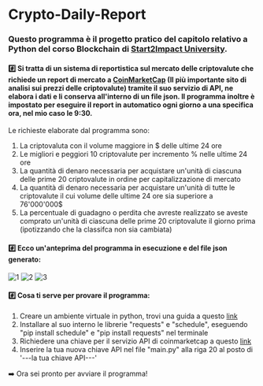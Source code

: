 # Crypto-Daily-Report

### Questo programma è il progetto pratico del capitolo relativo a Python del corso Blockchain di [Start2Impact University](https://www.start2impact.it/master/blockchain-development/). ###

#### :hash: Si tratta di un sistema di reportistica sul mercato delle criptovalute che richiede un report di mercato a [CoinMarketCap](https://coinmarketcap.com/) (Il più importante sito di analisi sui prezzi delle criptovalute) tramite il suo servizio di API, ne elabora i dati e li conserva all'interno di un file json. Il programma inoltre è impostato per eseguire il report in automatico ogni giorno a una specifica ora, nel mio caso le 9:30.
Le richieste elaborate dal programma sono:

1. La criptovaluta con il volume maggiore in $ delle ultime 24 ore
2. Le migliori e peggiori 10 criptovalute per incremento % nelle ultime 24 ore
3. La quantità di denaro necessaria per acquistare un'unità di ciascuna delle prime 20 criptovalute in ordine per capitalizzazione di mercato
4. La quantità di denaro necessaria per acquistare un'unità di tutte le criptovalute il cui volume delle ultime 24 ore sia superiore a 76'000'000$
5. La percentuale di guadagno o perdita che avreste realizzato se aveste comprato un'unità di ciascuna delle prime 20 criptovalute il giorno prima (ipotizzando che la classifca non sia cambiata)


#### :hash: Ecco un'anteprima del programma in esecuzione e del file json generato:

![1](https://user-images.githubusercontent.com/122997887/217040805-8e3eadfb-b5d1-49a8-8efb-75735cfedeba.png)
![2](https://user-images.githubusercontent.com/122997887/217040814-8d2f7386-dc57-483d-9aee-f845dcbf98a4.png)
![3](https://user-images.githubusercontent.com/122997887/217040827-4cbc14ba-ecfb-4935-8b3a-14d51f9e3151.png)




#### :hash: Cosa ti serve per provare il programma:

1. Creare un ambiente virtuale in python, trovi una guida a questo [link](https://youtu.be/S6LMNLKhaEM)
2. Installare al suo interno le librerie "requests" e "schedule", eseguendo "pip install schedule" e "pip install requests" nel terminale
3. Richiedere una chiave per il servizio API di coinmarketcap a questo [link](https://pro.coinmarketcap.com/)
4. Inserire la tua nuova chiave API nel file "main.py" alla riga 20 al posto di '---la tua chiave API---'

:arrow_right: Ora sei pronto per avviare il programma!
